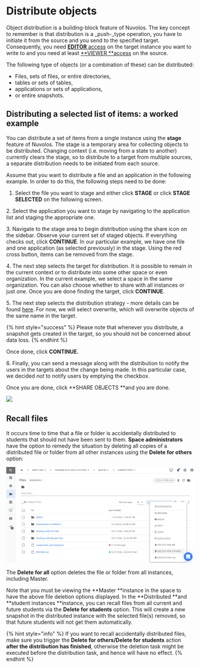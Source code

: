 # Distribute objects

Object distribution is a building-block feature of Nuvolos. The key concept to remember is that distribution is a _push-_type operation, you have to initiate it from the source and you send to the specified target. Consequently, you need [**EDITOR** access](../../settings-and-administration/role-system.md#editor) on the target instance you want to write to and you need at least [**VIEWER **access](../../settings-and-administration/role-system.md#viewer) on the source.

The following type of objects (or a combination of these) can be distributed:

* Files, sets of files, or entire directories,
* tables or sets of tables,
* applications or sets of applications,
* or entire snapshots.

## Distributing a selected list of items: a worked example

You can distribute a set of items from a single instance using the **stage** feature of Nuvolos. The stage is a temporary area for collecting objects to be distributed. Changing context (i.e. moving from a state to another) currently clears the stage, so to distribute to a target from multiple sources, a separate distribution needs to be initiated from each source.

Assume that you want to distribute a file and an application in the following example. In order to do this, the following steps need to be done:

1. Select the file you want to stage and either click **STAGE** or click **STAGE SELECTED** on the following screen.

&#x20;    2\. Select the application you want to stage by navigating to the application list and staging the appropriate one.

&#x20;    3\. Navigate to the stage area to begin distribution using the share icon on the sidebar. Observe your current set of staged objects. If everything checks out, click **CONTINUE**.  In our particular example, we have one file and one application (as selected previously) in the stage. Using the red cross button, items can be removed from the stage.

&#x20;    4\. The next step selects the target for distribution. It is possible to remain in the current context or to distribute into some other space or even organization. In the current example, we select a space in the same organization. You can also choose whether to share with all instances or just one. Once you are done finding the target, click **CONTINUE**.

&#x20;     5\. The next step selects the distribution strategy - more details can be found [here](distribution-strategies.md). For now, we will select overwrite, which will overwrite objects of the same name in the target.&#x20;

{% hint style="success" %}
Please note that whenever you distribute, a snapshot gets created in the target, so you should not be concerned about data loss.
{% endhint %}

&#x20;Once done, click **CONTINUE.**

&#x20;      6\. Finally, you can send a message along with the distribution to notify the users in the targets about the change being made. In this particular case, we decided _not_ to notify users by emptying the checkbox.

Once you are done, click **SHARE OBJECTS **and you are done.

![](../../.gitbook/assets/distribute\_selection\_ed.gif)

## Recall files

It occurs time to time that a file or folder is accidentally distributed to students that should not have been sent to them. **Space administrators** have the option to remedy the situation by deleting all copies of a distributed file or folder from all other instances using the **Delete for others** option:

![](<../../.gitbook/assets/image (12).png>)

The **Delete for all** option deletes the file or folder from all instances, including Master.

Note that you must be viewing the **Master **instance in the space to have the above file deletion options displayed. In the **Distributed **and **student instances **instance, you can recall files from all current and future students via the **Delete for students** option. This will create a new snapshot in the distributed instance with the selected file(s) removed, so that future students will not get them automatically.

{% hint style="info" %}
If you want to recall accidentally distributed files, make sure you trigger the **Delete for others/Delete for students** action **after the distribution has finished**, otherwise the deletion task might be executed before the distribution task, and hence will have no effect.
{% endhint %}
